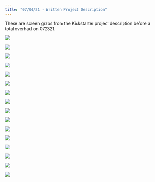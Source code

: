 ```yaml
---
title: "07/04/21 - Written Project Description"
---
```



These are screen grabs from the Kickstarter project description before a total overhaul on 072321.

<div class="figure">

![](/images/kickstarter/1projectdescription0704.jpg)

</div>
<div class="figure">

![](/images/kickstarter/2projectdescription0704.jpg)

</div>
<div class="figure">

![](/images/kickstarter/3projectdescription0704.jpg)

</div>

<div class="figure">

![](/images/kickstarter/4projectdescription0704.jpg)

</div>
<div class="figure">

![](/images/kickstarter/5projectdescription0704.jpg)

</div>
<div class="figure">

![](/images/kickstarter/6projectdescription0704.jpg)

</div>
<div class="figure">

![](/images/kickstarter/7projectdescription0704.jpg)

</div>
<div class="figure">

![](/images/kickstarter/8projectdescription0704.jpg)

</div>
<div class="figure">

![](/images/kickstarter/9projectdescription0704.jpg)

</div>
<div class="figure">

![](/images/kickstarter/10projectdescription0704.jpg)

</div>
<div class="figure">

![](/images/kickstarter/11projectdescription0704.jpg)

</div>
<div class="figure">

![](/images/kickstarter/12projectdescription0704.jpg)

</div>
<div class="figure">

![](/images/kickstarter/13projectdescription0704.jpg)

</div>
<div class="figure">

![](/images/kickstarter/14projectdescription0704.jpg)

</div>
<div class="figure">

![](/images/kickstarter/15projectdescription0704.jpg)

</div>
<div class="figure">

![](/images/kickstarter/16projectdescription0704.jpg)

</div>



